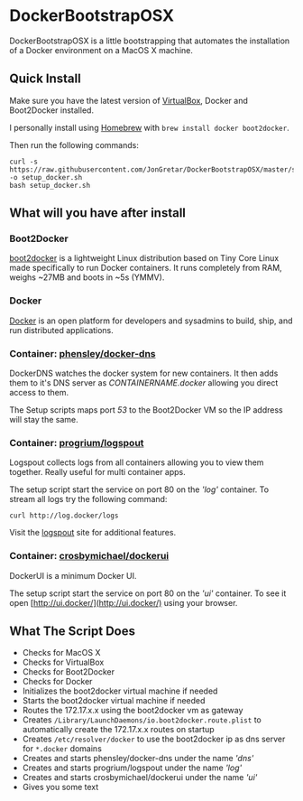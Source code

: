# DockerBootstrapOSX

DockerBootstrapOSX is a little bootstrapping that automates the installation of a Docker environment on a MacOS X machine.

## Quick Install

Make sure you have the latest version of [VirtualBox](http://virtualbox.org/wiki/Downloads), Docker and Boot2Docker installed.

I personally install using [Homebrew](http://brew.sh) with `brew install docker boot2docker`.

Then run the following commands:

	curl -s https://raw.githubusercontent.com/JonGretar/DockerBootstrapOSX/master/setup.sh -o setup_docker.sh
	bash setup_docker.sh


## What will you have after install

### Boot2Docker

[boot2docker](http://boot2docker.io/) is a lightweight Linux distribution based on Tiny Core Linux made specifically to run Docker containers. It runs completely from RAM, weighs ~27MB and boots in ~5s (YMMV).

### Docker

[Docker](https://docker.com/) is an open platform for developers and sysadmins to build, ship, and run distributed applications.

### Container: [phensley/docker-dns](https://github.com/phensley/docker-dns)

DockerDNS watches the docker system for new containers. It then adds them to it's DNS server as *CONTAINERNAME.docker* allowing you direct access to them.

The Setup scripts maps port *53* to the Boot2Docker VM so the IP address will stay the same.

### Container: [progrium/logspout](https://github.com/progrium/logspout)

Logspout collects logs from all containers allowing you to view them together. Really useful for multi container apps.

The setup script start the service on port 80 on the *'log'* container. To stream all logs try the following command:

	curl http://log.docker/logs

Visit the [logspout](https://github.com/progrium/logspout) site for additional features.

### Container: [crosbymichael/dockerui](https://github.com/crosbymichael/dockerui)

DockerUI is a minimum Docker UI.

The setup script start the service on port 80 on the *'ui'* container. To see it open [http://ui.docker/](http://ui.docker/) using your browser.


## What The Script Does

 * Checks for MacOS X
 * Checks for VirtualBox
 * Checks for Boot2Docker
 * Checks for Docker
 * Initializes the boot2docker virtual machine if needed
 * Starts the boot2docker virtual machine if needed
 * Routes the 172.17.x.x using the boot2docker vm as gateway
 * Creates `/Library/LaunchDaemons/io.boot2docker.route.plist` to automatically create the 172.17.x.x routes on startup
 * Creates `/etc/resolver/docker` to use the boot2docker ip as dns server for `*.docker` domains
 * Creates and starts phensley/docker-dns under the name *'dns'*
 * Creates and starts progrium/logspout under the name *'log'*
 * Creates and starts crosbymichael/dockerui under the name *'ui'*
 * Gives you some text
